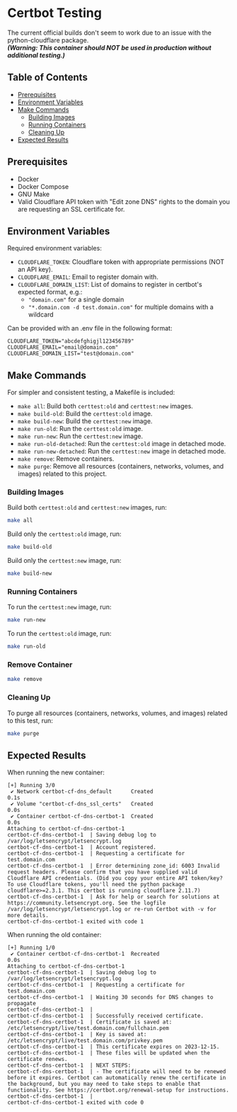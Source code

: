 # Certbot Testing

The current official builds don't seem to work due to an issue with the python-cloudflare package.  
**_(Warning: This container should NOT be used in production without additional testing.)_**

## Table of Contents

- [Prerequisites](#prerequisites)
- [Environment Variables](#environment-variables)
- [Make Commands](#make-commands)
  - [Building Images](#building-images)
  - [Running Containers](#running-containers)
  - [Cleaning Up](#cleaning-up)
- [Expected Results](#expected-results)

## Prerequisites

- Docker
- Docker Compose
- GNU Make
- Valid Cloudflare API token with "Edit zone DNS" rights to the domain you are requesting an SSL certificate for.

## Environment Variables

Required environment variables:

- `CLOUDFLARE_TOKEN`: Cloudflare token with appropriate permissions (NOT an API key).
- `CLOUDFLARE_EMAIL`: Email to register domain with.
- `CLOUDFLARE_DOMAIN_LIST`: List of domains to register in certbot's expected format, e.g.:
  - `"domain.com"` for a single domain
  - `"*.domain.com -d test.domain.com"` for multiple domains with a wildcard

Can be provided with an .env file in the following format:

```
CLOUDFLARE_TOKEN="abcdefghigjl123456789"
CLOUDFLARE_EMAIL="email@domain.com"
CLOUDFLARE_DOMAIN_LIST="test@domain.com"
```

## Make Commands

For simpler and consistent testing, a Makefile is included:

- `make all`: Build both `certtest:old` and `certtest:new` images.
- `make build-old`: Build the `certtest:old` image.
- `make build-new`: Build the `certtest:new` image.
- `make run-old`: Run the `certtest:old` image.
- `make run-new`: Run the `certtest:new` image.
- `make run-old-detached`: Run the `certtest:old` image in detached mode.
- `make run-new-detached`: Run the `certtest:new` image in detached mode.
- `make remove`: Remove containers.
- `make purge`: Remove all resources (containers, networks, volumes, and images) related to this project.

### Building Images

Build both `certtest:old` and `certtest:new` images, run:

```bash
make all
```

Build only the `certtest:old` image, run:

```bash
make build-old
```

Build only the `certtest:new` image, run:

```bash
make build-new
```

### Running Containers

To run the `certtest:new` image, run:

```bash
make run-new
```

To run the `certtest:old` image, run:
```bash
make run-old
```

### Remove Container

```bash
make remove
```

### Cleaning Up

To purge all resources (containers, networks, volumes, and images) related to this test, run:
```bash
make purge
```

## Expected Results

When running the new container:

```
[+] Running 3/0
 ✔ Network certbot-cf-dns_default      Created                                                                                             0.1s 
 ✔ Volume "certbot-cf-dns_ssl_certs"   Created                                                                                             0.0s 
 ✔ Container certbot-cf-dns-certbot-1  Created                                                                                             0.0s 
Attaching to certbot-cf-dns-certbot-1
certbot-cf-dns-certbot-1  | Saving debug log to /var/log/letsencrypt/letsencrypt.log
certbot-cf-dns-certbot-1  | Account registered.
certbot-cf-dns-certbot-1  | Requesting a certificate for test.domain.com
certbot-cf-dns-certbot-1  | Error determining zone_id: 6003 Invalid request headers. Please confirm that you have supplied valid Cloudflare API credentials. (Did you copy your entire API token/key? To use Cloudflare tokens, you'll need the python package cloudflare>=2.3.1. This certbot is running cloudflare 2.11.7)
certbot-cf-dns-certbot-1  | Ask for help or search for solutions at https://community.letsencrypt.org. See the logfile /var/log/letsencrypt/letsencrypt.log or re-run Certbot with -v for more details.
certbot-cf-dns-certbot-1 exited with code 1
```

When running the old container:
```
[+] Running 1/0
 ✔ Container certbot-cf-dns-certbot-1  Recreated                                                                                           0.0s 
Attaching to certbot-cf-dns-certbot-1
certbot-cf-dns-certbot-1  | Saving debug log to /var/log/letsencrypt/letsencrypt.log
certbot-cf-dns-certbot-1  | Requesting a certificate for test.domain.com
certbot-cf-dns-certbot-1  | Waiting 30 seconds for DNS changes to propagate
certbot-cf-dns-certbot-1  | 
certbot-cf-dns-certbot-1  | Successfully received certificate.
certbot-cf-dns-certbot-1  | Certificate is saved at: /etc/letsencrypt/live/test.domain.com/fullchain.pem
certbot-cf-dns-certbot-1  | Key is saved at:         /etc/letsencrypt/live/test.domain.com/privkey.pem
certbot-cf-dns-certbot-1  | This certificate expires on 2023-12-15.
certbot-cf-dns-certbot-1  | These files will be updated when the certificate renews.
certbot-cf-dns-certbot-1  | NEXT STEPS:
certbot-cf-dns-certbot-1  | - The certificate will need to be renewed before it expires. Certbot can automatically renew the certificate in the background, but you may need to take steps to enable that functionality. See https://certbot.org/renewal-setup for instructions.
certbot-cf-dns-certbot-1  | 
certbot-cf-dns-certbot-1 exited with code 0
```